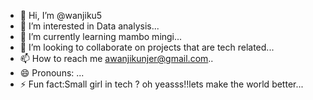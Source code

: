 - 👋 Hi, I’m @wanjiku5
- 👀 I’m interested in Data analysis...
- 🌱 I’m currently learning mambo mingi...
- 💞️ I’m looking to collaborate on projects that are tech related...
- 📫 How to reach me awanjikunjer@gmail.com..
- 😄 Pronouns: ...
- ⚡ Fun fact:Small girl in tech ? oh yeasss!!lets make the world better...

<!---
wanjiku5/wanjiku5 is a ✨ special ✨ repository because its `README.md` (this file) appears on your GitHub profile.
You can click the Preview link to take a look at your changes.
--->
